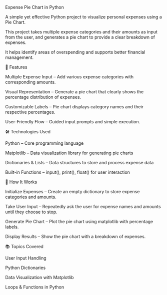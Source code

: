 Expense Pie Chart in Python

A simple yet effective Python project to visualize personal expenses using a Pie Chart.

This project takes multiple expense categories and their amounts as input from the user, and generates a pie chart to provide a clear breakdown of expenses.

It helps identify areas of overspending and supports better financial management.

📌 Features

Multiple Expense Input – Add various expense categories with corresponding amounts.

Visual Representation – Generate a pie chart that clearly shows the percentage distribution of expenses.

Customizable Labels – Pie chart displays category names and their respective percentages.

User-Friendly Flow – Guided input prompts and simple execution.

🛠 Technologies Used

Python – Core programming language

Matplotlib – Data visualization library for generating pie charts

Dictionaries & Lists – Data structures to store and process expense data

Built-in Functions – input(), print(), float() for user interaction

🚀 How It Works

Initialize Expenses – Create an empty dictionary to store expense categories and amounts.

Take User Input – Repeatedly ask the user for expense names and amounts until they choose to stop.

Generate Pie Chart – Plot the pie chart using matplotlib with percentage labels.

Display Results – Show the pie chart with a breakdown of expenses.


📚 Topics Covered

User Input Handling

Python Dictionaries

Data Visualization with Matplotlib

Loops & Functions in Python